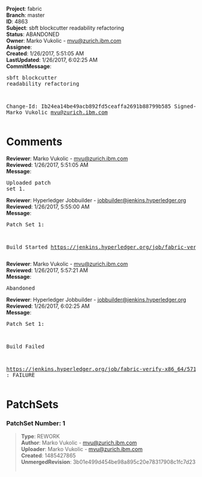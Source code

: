 <strong>Project</strong>: fabric<br><strong>Branch</strong>: master<br><strong>ID</strong>: 4863<br><strong>Subject</strong>: sbft blockcutter readability refactoring<br><strong>Status</strong>: ABANDONED<br><strong>Owner</strong>: Marko Vukolic - mvu@zurich.ibm.com<br><strong>Assignee</strong>:<br><strong>Created</strong>: 1/26/2017, 5:51:05 AM<br><strong>LastUpdated</strong>: 1/26/2017, 6:02:25 AM<br><strong>CommitMessage</strong>:<br><pre>sbft blockcutter readability refactoring

Change-Id: Ib24ea14be49acb892fd5ceaffa2691b88799b585
Signed-off-by: Marko Vukolic <mvu@zurich.ibm.com>
</pre><h1>Comments</h1><strong>Reviewer</strong>: Marko Vukolic - mvu@zurich.ibm.com<br><strong>Reviewed</strong>: 1/26/2017, 5:51:05 AM<br><strong>Message</strong>: <pre>Uploaded patch set 1.</pre><strong>Reviewer</strong>: Hyperledger Jobbuilder - jobbuilder@jenkins.hyperledger.org<br><strong>Reviewed</strong>: 1/26/2017, 5:55:00 AM<br><strong>Message</strong>: <pre>Patch Set 1:

Build Started https://jenkins.hyperledger.org/job/fabric-verify-x86_64/5718/</pre><strong>Reviewer</strong>: Marko Vukolic - mvu@zurich.ibm.com<br><strong>Reviewed</strong>: 1/26/2017, 5:57:21 AM<br><strong>Message</strong>: <pre>Abandoned</pre><strong>Reviewer</strong>: Hyperledger Jobbuilder - jobbuilder@jenkins.hyperledger.org<br><strong>Reviewed</strong>: 1/26/2017, 6:02:25 AM<br><strong>Message</strong>: <pre>Patch Set 1:

Build Failed 

https://jenkins.hyperledger.org/job/fabric-verify-x86_64/5718/ : FAILURE</pre><h1>PatchSets</h1><h3>PatchSet Number: 1</h3><blockquote><strong>Type</strong>: REWORK<br><strong>Author</strong>: Marko Vukolic - mvu@zurich.ibm.com<br><strong>Uploader</strong>: Marko Vukolic - mvu@zurich.ibm.com<br><strong>Created</strong>: 1485427865<br><strong>UnmergedRevision</strong>: 3b01e499d454be98a895c20e78317908c1fc7d23<br><br></blockquote>